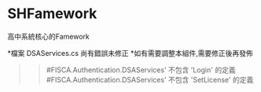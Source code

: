 # SHFamework
高中系統核心的Famework

*檔案 DSAServices.cs 尚有錯誤未修正
*如有需要調整本組件,需要修正後再發佈
>>#FISCA.Authentication.DSAServices' 不包含 'Login' 的定義
>>#FISCA.Authentication.DSAServices' 不包含 'SetLicense' 的定義
